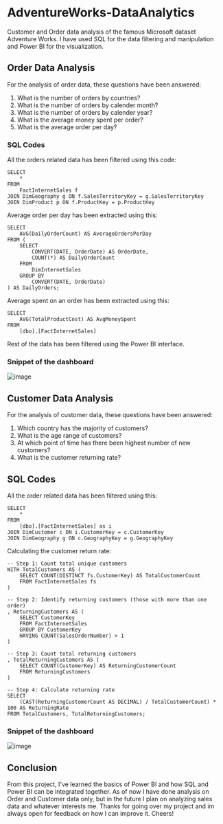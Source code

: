 # AdventureWorks-DataAnalytics
Customer and Order data analysis of the famous Microsoft dataset Adventure Works. I have used SQL for the data filtering and manipulation and Power BI for the visualization.

## Order Data Analysis
For the analysis of order data, these questions have been answered:
1. What is the number of orders by countries?
2. What is the number of orders by calender month?
3. What is the number of orders by calender year?
4. What is the average money spent per order?
5. What is the average order per day?

### SQL Codes
All the orders related data has been filtered using this code:
```
SELECT 
	*
FROM
	FactInternetSales f
JOIN DimGeography g ON f.SalesTerritoryKey = g.SalesTerritoryKey
JOIN DimProduct p ON f.ProductKey = p.ProductKey
```
Average order per day has been extracted using this:
```
SELECT 
    AVG(DailyOrderCount) AS AverageOrdersPerDay
FROM (
    SELECT 
        CONVERT(DATE, OrderDate) AS OrderDate,  
        COUNT(*) AS DailyOrderCount
    FROM 
        DimInternetSales  
    GROUP BY 
        CONVERT(DATE, OrderDate)
) AS DailyOrders;
```
Average spent on an order has been extracted using this:
```
SELECT 
	AVG(TotalProductCost) AS AvgMoneySpent 
FROM 
	[dbo].[FactInternetSales]
```
Rest of the data has been filtered using the Power BI interface.

### Snippet of the dashboard
![image](https://github.com/user-attachments/assets/0989ce90-c347-4a82-be52-abf61877d26f)

## Customer Data Analysis
For the analysis of customer data, these questions have been answered:
1. Which country has the majority of customers?
2. What is the age range of customers?
3. At which point of time has there been highest number of new customers?
4. What is the customer returning rate?

## SQL Codes
All the order related data has been filtered using this:
```
SELECT 
	*
FROM 
	[dbo].[FactInternetSales] as i
JOIN DimCustomer c ON i.CustomerKey = c.CustomerKey
JOIN DimGeography g ON c.GeographyKey = g.GeographyKey
```
Calculating the customer return rate:
```
-- Step 1: Count total unique customers
WITH TotalCustomers AS (
    SELECT COUNT(DISTINCT fs.CustomerKey) AS TotalCustomerCount
    FROM FactInternetSales fs
)

-- Step 2: Identify returning customers (those with more than one order)
, ReturningCustomers AS (
    SELECT CustomerKey
    FROM FactInternetSales 
    GROUP BY CustomerKey
    HAVING COUNT(SalesOrderNumber) > 1
)

-- Step 3: Count total returning customers
, TotalReturningCustomers AS (
    SELECT COUNT(CustomerKey) AS ReturningCustomerCount
    FROM ReturningCustomers
)

-- Step 4: Calculate returning rate
SELECT 
    (CAST(ReturningCustomerCount AS DECIMAL) / TotalCustomerCount) * 100 AS ReturningRate
FROM TotalCustomers, TotalReturningCustomers;
```
### Snippet of the dashboard
![image](https://github.com/user-attachments/assets/53266aa7-a41d-4041-8167-61d2dab82f1f)

## Conclusion
From this project, I've learned the basics of Power BI and how SQL and Power BI can be integrated together. As of now I have done analysis on Order and Customer data only, but in the future I plan on analyzing sales data and whatever interests me. Thanks for going over my project and im always open for feedback on how I can improve it. Cheers!
